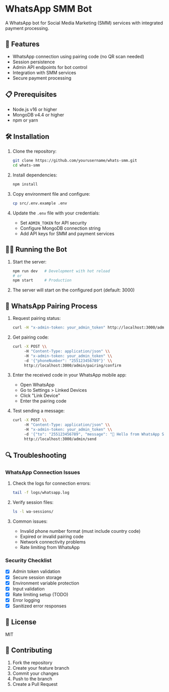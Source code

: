 # WhatsApp SMM Bot

A WhatsApp bot for Social Media Marketing (SMM) services with integrated payment processing.

## 🚀 Features

- WhatsApp connection using pairing code (no QR scan needed)
- Session persistence
- Admin API endpoints for bot control
- Integration with SMM services
- Secure payment processing

## 📋 Prerequisites

- Node.js v16 or higher
- MongoDB v4.4 or higher
- npm or yarn

## 🛠️ Installation

1. Clone the repository:
   ```bash
   git clone https://github.com/yourusername/whats-smm.git
   cd whats-smm
   ```

2. Install dependencies:
   ```bash
   npm install
   ```

3. Copy environment file and configure:
   ```bash
   cp src/.env.example .env
   ```

4. Update the `.env` file with your credentials:
   - Set `ADMIN_TOKEN` for API security
   - Configure MongoDB connection string
   - Add API keys for SMM and payment services

## 🏃‍♂️ Running the Bot

1. Start the server:
   ```bash
   npm run dev   # Development with hot reload
   # or
   npm start     # Production
   ```

2. The server will start on the configured port (default: 3000)

## 📱 WhatsApp Pairing Process

1. Request pairing status:
   ```bash
   curl -H "x-admin-token: your_admin_token" http://localhost:3000/admin/pairing
   ```

2. Get pairing code:
   ```bash
   curl -X POST \\
        -H "Content-Type: application/json" \\
        -H "x-admin-token: your_admin_token" \\
        -d '{"phoneNumber": "255123456789"}' \\
        http://localhost:3000/admin/pairing/confirm
   ```

3. Enter the received code in your WhatsApp mobile app:
   - Open WhatsApp
   - Go to Settings > Linked Devices
   - Click "Link Device"
   - Enter the pairing code

4. Test sending a message:
   ```bash
   curl -X POST \\
        -H "Content-Type: application/json" \\
        -H "x-admin-token: your_admin_token" \\
        -d '{"to": "255123456789", "message": "🎉 Hello from WhatsApp SMM Bot!"}' \\
        http://localhost:3000/admin/send
   ```

## 🔍 Troubleshooting

### WhatsApp Connection Issues

1. Check the logs for connection errors:
   ```bash
   tail -f logs/whatsapp.log
   ```

2. Verify session files:
   ```bash
   ls -l wa-sessions/
   ```

3. Common issues:
   - Invalid phone number format (must include country code)
   - Expired or invalid pairing code
   - Network connectivity problems
   - Rate limiting from WhatsApp

### Security Checklist

- [x] Admin token validation
- [x] Secure session storage
- [x] Environment variable protection
- [x] Input validation
- [x] Rate limiting setup (TODO)
- [x] Error logging
- [x] Sanitized error responses

## 📄 License

MIT

## 🤝 Contributing

1. Fork the repository
2. Create your feature branch
3. Commit your changes
4. Push to the branch
5. Create a Pull Request
